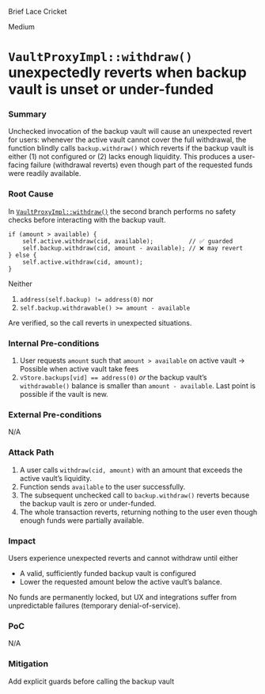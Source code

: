 Brief Lace Cricket

Medium

# `VaultProxyImpl::withdraw()` unexpectedly reverts when backup vault is unset or under-funded

### Summary

Unchecked invocation of the backup vault will cause an unexpected revert for users: whenever the active vault cannot cover the full withdrawal, the function blindly calls `backup.withdraw()` which reverts if the backup vault is either (1) not configured or (2) lacks enough liquidity. This produces a user-facing failure (withdrawal reverts) even though part of the requested funds were readily available.

### Root Cause

In [`VaultProxyImpl::withdraw()`](https://github.com/sherlock-audit/2025-04-burve/blob/main/Burve/src/multi/vertex/VaultProxy.sol#L187) the second branch performs no safety checks before interacting with the backup vault.

```solidity
if (amount > available) {
    self.active.withdraw(cid, available);          // ✅ guarded
    self.backup.withdraw(cid, amount - available); // ❌ may revert
} else {
    self.active.withdraw(cid, amount);
}
```

Neither  
1. `address(self.backup) != address(0)` nor  
2. `self.backup.withdrawable() >= amount - available`  

Are verified, so the call reverts in unexpected situations.

### Internal Pre-conditions

1. User requests `amount` such that `amount > available` on active vault -> Possible when active vault take fees
2. `vStore.backups[vid] == address(0)` *or* the backup vault’s `withdrawable()` balance is smaller than `amount - available`.  Last point is possible if the vault is new.

### External Pre-conditions

N/A

### Attack Path

1. A user calls `withdraw(cid, amount)` with an amount that exceeds the active vault’s liquidity.  
2. Function sends `available` to the user successfully.  
3. The subsequent unchecked call to `backup.withdraw()` reverts because the backup vault is zero or under-funded.  
4. The whole transaction reverts, returning nothing to the user even though enough funds were partially available.

### Impact

Users experience unexpected reverts and cannot withdraw until either  
-  A valid, sufficiently funded backup vault is configured
-  Lower the requested amount below the active vault’s balance.  

No funds are permanently locked, but UX and integrations suffer from unpredictable failures (temporary denial-of-service).

### PoC

N/A

### Mitigation

Add explicit guards before calling the backup vault